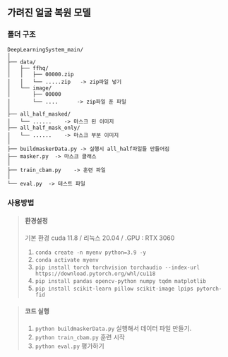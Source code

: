 ## 가려진 얼굴 복원 모델 

### 폴더 구조
```
DeepLearningSystem_main/
│
├── data/
│   ├── ffhq/
│   │   ├── 00000.zip
│   │   └── .....zip   -> zip파일 넣기
│   └── image/
│       ├── 00000
│       └── ....      -> zip파일 푼 파일      
│
├── all_half_masked/   
│   └── ......    -> 마스크 된 이미지 
├── all_half_mask_only/
│   └── ......    -> 마스크 부분 이미지
│  
├── buildmaskerData.py -> 실행시 all_half파일들 만들어짐
├── masker.py  -> 마스크 클래스
│ 
├── train_cbam.py    -> 훈련 파일
│
└── eval.py  -> 테스트 파일
```
### 사용방법
> #### 환경설정
> 기본 환경 cuda 11.8 / 리눅스 20.04 / .GPU : RTX 3060
> 1. ```conda create -n myenv python=3.9 -y```
> 2. ```conda activate myenv```
> 3. ```pip install torch torchvision torchaudio --index-url https://download.pytorch.org/whl/cu118```
> 4. ```pip install pandas opencv-python numpy tqdm matplotlib```
> 5. ```pip install scikit-learn pillow scikit-image lpips pytorch-fid```

> #### 코드 실행 
> 1. ```python buildmaskerData.py``` 실행해서 데이터 파일 만들기.
> 2. ```python train_cbam.py``` 훈련 시작
> 3. ```python eval.py```  평가하기
